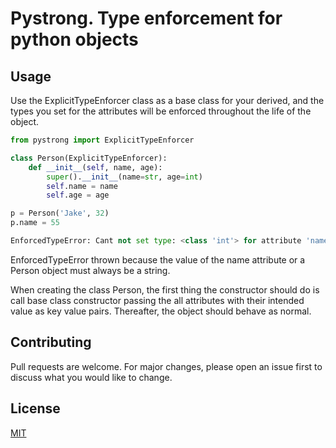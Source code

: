 # Pystrong. Type enforcement for python objects

## Usage
Use the ExplicitTypeEnforcer class as a base class for your derived, and the types you set for the attributes will be enforced throughout the life of the object.

```python
from pystrong import ExplicitTypeEnforcer

class Person(ExplicitTypeEnforcer):
    def __init__(self, name, age):
        super().__init__(name=str, age=int)
        self.name = name
        self.age = age

p = Person('Jake', 32)
p.name = 55

EnforcedTypeError: Cant not set type: <class 'int'> for attribute 'name'
```
EnforcedTypeError thrown because the value of the name attribute or a Person object must always be a string.

When creating the class Person, the first thing the constructor should do is call base class constructor passing the all attributes with their intended value as key value pairs. Thereafter, the object should behave as normal. 


## Contributing
Pull requests are welcome. For major changes, please open an issue first to discuss what you would like to change.

## License
[MIT](https://choosealicense.com/licenses/mit/)

